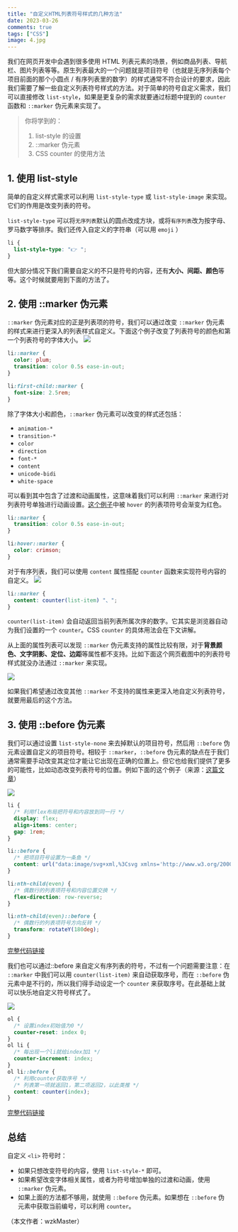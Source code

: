 ```yaml
---
title: "自定义HTML列表符号样式的几种方法"
date: 2023-03-26
comments: true
tags: ["CSS"]
image: 4.jpg
---
```


我们在网页开发中会遇到很多使用 HTML 列表元素的场景，例如商品列表、导航栏、图片列表等等。原生列表最大的一个问题就是项目符号（也就是无序列表每个项目前面的那个小圆点 / 有序列表里的数字）的样式通常不符合设计的要求，因此我们需要了解一些自定义列表符号样式的方法。对于简单的符号自定义需求，我们可以直接修改 `list-style`，如果是更复杂的需求就要通过标题中提到的 `counter` 函数和 `::marker` 伪元素来实现了。

> 你将学到的：
>
> 1. list-style 的设置
> 2. ::marker 伪元素
> 3. CSS counter 的使用方法

## 1. 使用 list-style

简单的自定义样式需求可以利用 `list-style-type` 或 `list-style-image` 来实现。它们的作用是改变列表的符号。

`list-style-type` 可以将`无序列表`默认的圆点改成方块，或将`有序列表`改为按字母、罗马数字等排序。我们还传入自定义的字符串（可以用 `emoji` ）

```css
li {
  list-style-type: "👉 ";
}
```

但大部分情况下我们需要自定义的不只是符号的内容，还有**大小、间距、颜色**等等。这个时候就要用到下面的方法了。

## 2. 使用 ::marker 伪元素

`::marker` 伪元素对应的正是列表项的符号，我们可以通过改变 `::marker` 伪元素的样式来进行更深入的列表样式自定义。下面这个例子改变了列表符号的颜色和第一个列表符号的字体大小。
![](0.jpg)

```css
li::marker {
  color: plum;
  transition: color 0.5s ease-in-out;
}

li:first-child::marker {
  font-size: 2.5rem;
}
```

除了字体大小和颜色，`::marker` 伪元素可以改变的样式还包括：

- `animation-*`
- `transition-*`
- `color`
- `direction`
- `font-*`
- `content`
- `unicode-bidi`
- `white-space`

可以看到其中包含了过渡和动画属性，这意味着我们可以利用 `::marker` 来进行对列表符号单独进行动画设置。[这个例子](https://code.juejin.cn/pen/7214525077654601766)中被 `hover` 的列表项符号会渐变为红色。

```css
li::marker {
  transition: color 0.5s ease-in-out;
}

li:hover::marker {
  color: crimson;
}
```

对于有序列表，我们可以使用 `content` 属性搭配 `counter` 函数来实现符号内容的自定义。
![](1.jpg)

```css
li::marker {
  content: counter(list-item) "、";
}
```

`counter(list-item)` 会自动返回当前列表所属次序的数字。它其实是浏览器自动为我们设置的一个 `counter`。CSS `counter` 的具体用法会在下文讲解。

从上面的属性列表可以发现 `::marker` 伪元素支持的属性比较有限，对于**背景颜色、文字阴影、定位、边距**等属性都不支持。比如下面这个网页截图中的列表符号样式就没办法通过 `::marker` 来实现。

![](2.jpg)

如果我们希望通过改变其他 `::marker` 不支持的属性来更深入地自定义列表符号，就要用最后的这个方法。

## 3. 使用 ::before 伪元素

我们可以通过设置 `list-style-none` 来去掉默认的项目符号，然后用 `::before` 伪元素设置自定义的项目符号。相较于 `::marker`，`::before` 伪元素的缺点在于我们通常需要手动改变其定位才能让它出现在正确的位置上。但它也给我们提供了更多的可能性，比如动态改变列表符号的位置。例如下面的这个例子（来源：[这篇文章](https://web.dev/creative-list-styling/)）

![](3.jpg)

```css
li {
  /* 利用flex布局把符号和内容放到同一行 */
  display: flex;
  align-items: center;
  gap: 1rem;
}

li::before {
  /* 把项目符号设置为一条鱼 */
  content: url("data:image/svg+xml,%3Csvg xmlns='http://www.w3.org/2000/svg' viewBox='0 0 576 512' width='100' title='fish'%3E%3Cpath d='M327.1 96c-89.97 0-168.54 54.77-212.27 101.63L27.5 131.58c-12.13-9.18-30.24.6-27.14 14.66L24.54 256 .35 365.77c-3.1 14.06 15.01 23.83 27.14 14.66l87.33-66.05C158.55 361.23 237.13 416 327.1 416 464.56 416 576 288 576 256S464.56 96 327.1 96zm87.43 184c-13.25 0-24-10.75-24-24 0-13.26 10.75-24 24-24 13.26 0 24 10.74 24 24 0 13.25-10.75 24-24 24z' /%3E%3C/svg%3E");
}

li:nth-child(even) {
  /* 偶数行的列表项符号和内容位置交换 */
  flex-direction: row-reverse;
}

li:nth-child(even)::before {
  /* 偶数行的列表项符号方向反转 */
  transform: rotateY(180deg);
}
```

[完整代码链接](https://code.juejin.cn/pen/7214687165333602341)

我们也可以通过::before 来自定义有序列表的符号，不过有一个问题需要注意：在 `::marker` 中我们可以用 `counter(list-item)` 来自动获取序号，而在 `::before` 伪元素中是不行的，所以我们得手动设定一个 `counter` 来获取序号。在此基础上就可以快乐地自定义符号样式了。

![](4.jpg)

```css
ol {
  /* 设置index初始值为0 */
  counter-reset: index 0;
}
ol li {
  /* 每出现一个li就给index加1 */
  counter-increment: index;
}
ol li::before {
  /* 利用counter获取序号 */
  /* 列表第一项就返回1，第二项返回2，以此类推 */
  content: counter(index);
}
```

[完整代码链接](https://code.juejin.cn/pen/7214116605872537661)

## 总结

自定义 `<li>` 符号时：

- 如果只想改变符号的内容，使用 `list-style-*` 即可。
- 如果希望改变字体相关属性，或者为符号增加单独的过渡和动画，使用 `::marker` 伪元素。
- 如果上面的方法都不够用，就使用 `::before` 伪元素。如果想在 `::before` 伪元素中获取当前编号，可以利用 `counter`。

（本文作者：wzkMaster）
